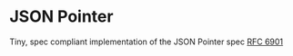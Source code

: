 # JSON Pointer

Tiny, spec compliant implementation of the JSON Pointer spec [RFC 6901](https://tools.ietf.org/html/rfc6901)
